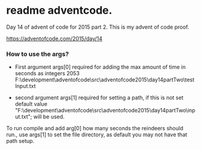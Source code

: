 # readme adventcode.
Day 14 of advent of code for 2015 part 2.
This is my advent of code proof.

https://adventofcode.com/2015/day/14

### How to use the args?
- First argument args[0] required for adding the max amount of time in seconds as integers
2053 F:\development\adventofcode\src\adventofcode2015\day14partTwo\testInput.txt

- second argument args[1] required for setting a path, if this is not set
default value "F:\development\adventofcode\src\adventofcode2015\day14partTwo\input.txt";
will be used.

To run compile and add arg[0] how many seconds the reindeers should run.,
use args[1] to set the file directory, as default you may not have that path setup.